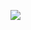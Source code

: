 ![](https://komarev.com/ghpvc/?username=postmansfarewell&color=ffdf8e&style=for-the-badge&label=fiona+apple)
